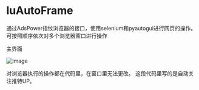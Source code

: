 # luAutoFrame
通过AdsPower指纹浏览器的接口，使用selenium和pyautogui进行网页的操作。可按照顺序依次对多个浏览器窗口进行操作

主界面

![image](https://github.com/renrendoushikexuejia/luAutoFrame/assets/114080693/b1110ae0-2d8e-44f0-823c-6ad182ac2e7f)

对浏览器执行的操作都在代码里，在窗口里无法更改。 这段代码里写的是自动关注推特UP。
